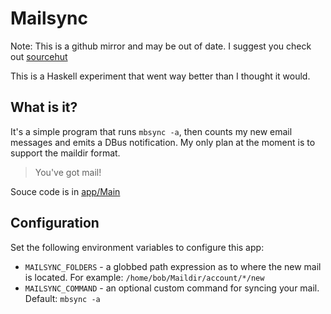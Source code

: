# Mailsync

Note: This is a github mirror and may be out of date.  I suggest you check out
[sourcehut](https://git.sr.ht/~trevdev/mailsync)

This is a Haskell experiment that went way better than I thought it would.

## What is it?

It's a simple program that runs `mbsync -a`, then counts my new email messages
and emits a DBus notification.  My only plan at the moment is to support the
maildir format.

> You've got mail!

Souce code is in [app/Main](./app/Main.hs)

## Configuration

Set the following environment variables to configure this app:

- `MAILSYNC_FOLDERS` - a globbed path expression as to where the new mail is
  located.  For example: `/home/bob/Maildir/account/*/new`
- `MAILSYNC_COMMAND` - an optional custom command for syncing your mail.
  Default: `mbsync -a`
